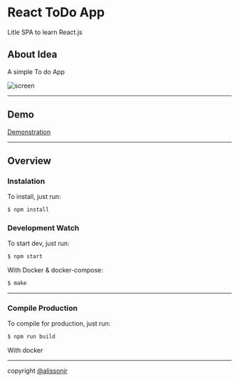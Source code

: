 # React ToDo App

Litle SPA to learn React.js

## About Idea

A simple To do App

![screen](https://github.com/alissonjr/todo-first-react-app/blob/master/model-screen.jpg)

---

## Demo

[Demonstration](https://alissonjr.github.io/todo-first-react-app)

---

## Overview

### Instalation

To install, just run:

```bash
$ npm install
```

### Development Watch

To start dev, just run:

```bash
$ npm start
```

With Docker & docker-compose:

```bash
$ make
```

---

### Compile Production

To compile for production, just run:

```bash
$ npm run build
```

With docker

---

copyright [@alissonjr](https://github.com/alissonjr)